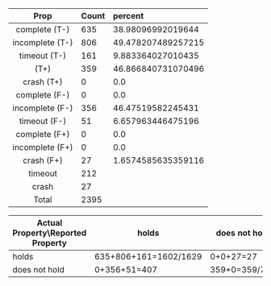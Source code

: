 
| Prop | Count | percent |
|:----:|:------|:--|
|complete   (T-)|635| 38.98096992019644 |
|incomplete (T-)|806|49.478207489257215 |
|timeout    (T-)|161|9.883364027010435 |
|           (T+)|359|46.866840731070496 |
|crash      (T+)|0|0.0 |
|complete   (F-)|0|0.0 |
|incomplete (F-)|356|46.47519582245431 |
|timeout    (F-)|51|6.657963446475196 |
|complete   (F+)|0|0.0 |
|incomplete (F+)|0|0.0 |
|crash      (F+)|27|1.6574585635359116 |
|timeout        |212| |
|crash          |27| |
|Total          |2395| |

| Actual Property\Reported Property | holds | does not hold |
|------------------------------------|-------|---------------|
| holds | 635+806+161=1602/1629 | 0+0+27=27 |
| does not hold | 0+356+51=407 | 359+0=359/766 |

